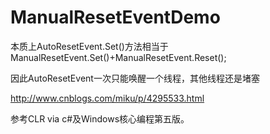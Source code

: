 ﻿# ManualResetEventDemo

本质上AutoResetEvent.Set()方法相当于ManualResetEvent.Set()+ManualResetEvent.Reset();

因此AutoResetEvent一次只能唤醒一个线程，其他线程还是堵塞







http://www.cnblogs.com/miku/p/4295533.html


参考CLR via c#及Windows核心编程第五版。